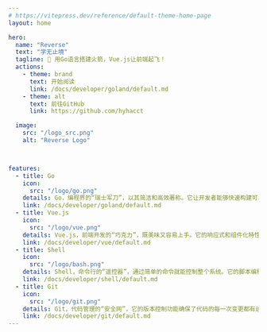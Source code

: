 ```yaml
---
# https://vitepress.dev/reference/default-theme-home-page
layout: home

hero:
  name: "Reverse"
  text: "学无止境"
  tagline: 🚀 用Go语言搭建火箭，Vue.js让前端起飞！
  actions:
    - theme: brand
      text: 开始阅读
      link: /docs/developer/goland/default.md
    - theme: alt
      text: 前往GitHub
      link: https://github.com/hyhacct

  image:
    src: "/logo_src.png"
    alt: "Reverse Logo"



features:
  - title: Go
    icon:
      src: "/logo/go.png"
    details: Go，编程界的“瑞士军刀”，以其简洁和高效著称。它让开发者能够快速构建可靠的软件，就像用一把多功能工具解决各种问题一样方便。
    link: /docs/developer/goland/default.md
  - title: Vue.js
    icon:
      src: "/logo/vue.png"
    details: Vue.js，前端开发的“巧克力”，既美味又容易上手。它的响应式和组件化特性，让构建动态网页变得轻松愉快，就像享受一块丝滑的巧克力。
    link: /docs/developer/vue/default.md
  - title: Shell
    icon:
      src: "/logo/bash.png"
    details: Shell，命令行的“遥控器”，通过简单的命令就能控制整个系统。它的脚本编程能力，让自动化任务变得简单，就像用遥控器切换电视频道一样轻松。
    link: /docs/developer/shell/default.md
  - title: Git
    icon:
      src: "/logo/git.png"
    details: Git，代码管理的“安全网”，它的版本控制功能确保了代码的每一次变更都有迹可循。它的分支和合并机制，让团队协作更加顺畅，就像在安全网下练习高空走钢丝。
    link: /docs/developer/git/default.md
---
```


